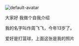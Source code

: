 ![default-avatar](https://user-images.githubusercontent.com/88895023/129381573-69269e09-10d8-43d5-8ec0-650d99fe93f1.png)

大家好
我做个自我介绍

我的名字叫作周飞飞，今年13岁了。

爱好是打篮球，上面这张是我的照片
